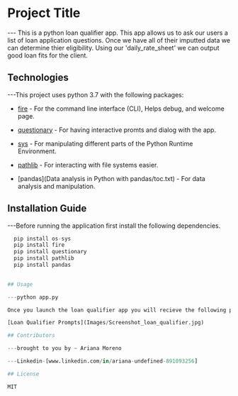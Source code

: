 # Project Title


--- This is a python loan qualifier app. This app allows us to ask our users a list of loan application questions. Once we have all of their imputted data we can determine thier eligibility. Using our 'daily_rate_sheet' we can output good loan fits for the client. 

## Technologies

---This project uses python 3.7 with the following packages:
 
* [fire](https://github.com/google/python-fire) - For the command line interface (CLI), Helps debug, and welcome page.
 
* [questionary](https://github.com/tmbo/questionary) - For having interactive promts and dialog with the app. 

* [sys](phdler.py) - For manipulating different parts of the Python Runtime Environment.

* [pathlib](docs/training_resources/python/handling-file-paths.md) - For interacting with file systems easier. 

* [pandas](Data analysis in Python with pandas/toc.txt) - For data analysis and manipulation. 

## Installation Guide


---Before running the application first install the following dependencies.

```python
  pip install os-sys
  pip install fire
  pip install questionary
  pip install pathlib
  pip install pandas
  

## Usage 

---python app.py

Once you launch the loan qualifier app you will recieve the following prompt. 

[Loan Qualifier Prompts](Images/Screenshot_loan_qualifier.jpg)

## Contributors 

---brought to you by ~ Ariana Moreno

---Linkedin-[www.linkedin.com/in/ariana-undefined-891093256]

## License

MIT
